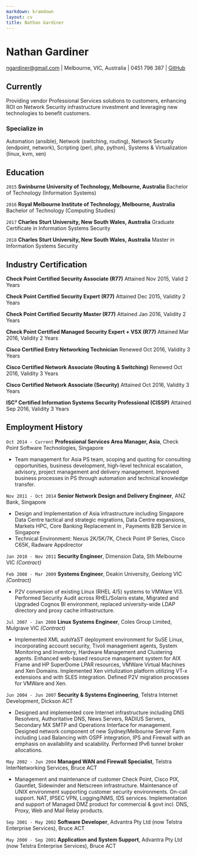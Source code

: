 ```yaml
---
markdown: kramdown
layout: cv
title: Nathan Gardiner
---
```


# Nathan Gardiner

<div id="webaddress">
<a href="mailto:ngardiner@gmail.com">ngardiner@gmail.com</a>
| Melbourne, VIC, Australia | 0451 796 387
| <a href="https://ngardiner.github.io">GitHub</a>
</div>

## Currently

Providing vendor Professional Services solutions to customers, enhancing ROI on Network Security infrastructure investment and leveraging new technologies to benefit customers.

### Specialize in

Automation (ansible), Network (switching, routing), Network Security (endpoint, network), Scripting (perl, php, python), Systems & Virtualization (linux, kvm, xen)

## Education

`2015`
__Swinburne University of Technology, Melbourne, Australia__ Bachelor of Technology (Information Systems)

`2016`
__Royal Melbourne Institute of Technology, Melbourne, Australia__ Bachelor of Technology (Computing Studies)

`2017`
__Charles Sturt University, New South Wales, Australia__ Graduate Certificate in Information Systems Security

`2018`
__Charles Sturt University, New South Wales, Australia__ Master in Information Systems Security

## Industry Certification

__Check Point Certified Security Associate (R77)__ Attained Nov 2015, Valid 2 Years

__Check Point Certified Security Expert (R77)__ Attained Dec 2015, Validity 2 Years

__Check Point Certified Security Master (R77)__ Attained Jan 2016, Validity 2 Years

__Check Point Certified Managed Security Expert + VSX (R77)__ Attained Mar 2016, Validity 2 Years

__Cisco Certified Entry Networking Technician__ Renewed Oct 2016, Validity 3 Years

__Cisco Certified Network Associate (Routing & Switching)__ Renewed Oct 2016, Validity 3 Years

__Cisco Certified Network Associate (Security)__ Attained Oct 2016, Validity 3 Years

__ISC&#178; Certified Information Systems Security Professional (CISSP)__ Attained Sep 2016, Validity 3 Years

## Employment History

`Oct 2014 - Current`
__Professional Services Area Manager, Asia__, Check Point Software Technologies, Singapore
- Team management for Asia PS team, scoping and quoting for consulting opportunities, business development, high-level technical escalation, advisory, project management and delivery management. Improved business processes in PS through automation and technical knowledge transfer.

`Nov 2011 - Oct 2014`
__Senior Network Design and Delivery Engineer__, ANZ Bank, Singapore
- Design and Implementation of Asia infrastructure including Singapore Data Centre tactical and strategic migrations, Data Centre expansions, Markets HPC, Core Banking Replacement in , Payments B2B Service in Singapore
- Technical Environment: Nexus 2K/5K/7K, Check Point IP Series, Cisco C65K, Radware Appdirector

`Jan 2010 - Nov 2011`
__Security Engineer__, Dimension Data, Sth Melbourne VIC *(Contract)*

`Feb 2008 - Mar 2009`
__Systems Engineer__, Deakin University, Geelong VIC *(Contract)*
- P2V conversion of existing Linux (RHEL 4/5) systems to VMWare VI3. Performed Security Audit across RHEL/Solaris estate, Migrated and Upgraded Cognos BI environment, replaced university-wide LDAP directory and proxy cache infrastructure.

`Jul 2007 - Jan 2008`
__Linux Systems Engineer__, Coles Group Limited, Mulgrave VIC *(Contract)*
- Implemented XML autoYaST deployment environment for SuSE Linux, incorporating account security, Tivoli management agents, System Monitoring and Inventory, Hardware Management and Clustering agents. Enhanced web-based resource management system for AIX Frame and HP SuperDome LPAR resources, VMWare Virtual Machines and Xen Domains. Implemented Xen virtulization platform utilizing VT-x extensions and with SLES integration. Defined P2V migration processes for VMWare and Xen.

`Jun 2004 - Jun 2007`
__Security & Systems Engineering__, Telstra Internet Development, Dickson ACT
- Designed and implemented core Internet infrastructure including DNS Resolvers, Authoritative DNS, News Servers, RADIUS Servers, Secondary MX SMTP and Operations Interface for management. Designed network component of new Sydney/Melbourne Server Farm including Load Balancing with OSPF integration, IPS and Firewall with an emphasis on availability and scalability. Performed IPv6 tunnel broker allocations.

`May 2002 - Jun 2004`
__Managed WAN and Firewall Specialist__, Telstra InterNetworking Services, Bruce ACT
- Management and maintenance of customer Check Point, Cisco PIX, Gauntlet, Sidewinder and Netscreen infrastructure. Maintenance of UNIX environment supporting customer security environments. On-call support. NAT, IPSEC VPN, Logging/NMS, IDS services. Implementation and support of Managed DMZ product for commercial & govt incl. DNS, Proxy, Web and Mail Relay products.

`Sep 2001 - May 2002`
__Software Developer__, Advantra Pty Ltd (now Telstra Enterprise Services), Bruce ACT

`May 2000 - Sep 2001`
__Application and System Support__, Advantra Pty Ltd (now Telstra Enterprise Services), Bruce ACT

<!-- ### Footer Last updated: April 2017 -->
